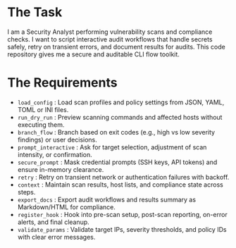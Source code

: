 # The Task

I am a Security Analyst performing vulnerability scans and compliance checks. I want to script interactive audit workflows that handle secrets safely, retry on transient errors, and document results for audits. This code repository gives me a secure and auditable CLI flow toolkit.

# The Requirements

* `load_config`         : Load scan profiles and policy settings from JSON, YAML, TOML or INI files.  
* `run_dry_run`         : Preview scanning commands and affected hosts without executing them.  
* `branch_flow`         : Branch based on exit codes (e.g., high vs low severity findings) or user decisions.  
* `prompt_interactive`  : Ask for target selection, adjustment of scan intensity, or confirmation.  
* `secure_prompt`       : Mask credential prompts (SSH keys, API tokens) and ensure in-memory clearance.  
* `retry`               : Retry on transient network or authentication failures with backoff.  
* `context`             : Maintain scan results, host lists, and compliance state across steps.  
* `export_docs`         : Export audit workflows and results summary as Markdown/HTML for compliance.  
* `register_hook`       : Hook into pre-scan setup, post-scan reporting, on-error alerts, and final cleanup.  
* `validate_params`     : Validate target IPs, severity thresholds, and policy IDs with clear error messages.

